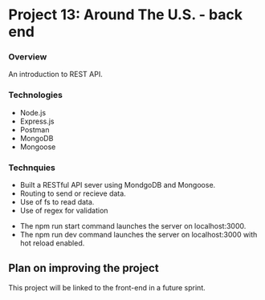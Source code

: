 # Project 13: Around The U.S. - back end

### Overview
An introduction to REST API.

### Technologies
- Node.js
- Express.js
- Postman
- MongoDB
- Mongoose

### Technquies
- Built a RESTful API sever using MondgoDB and Mongoose.
- Routing to send or recieve data.
- Use of fs to read data.
- Use of regex for validation

* The npm run start command launches the server on localhost:3000.
* The npm run dev command launches the server on localhost:3000 with hot reload enabled.

## Plan on improving the project

This project will be linked to the front-end in a future sprint.

